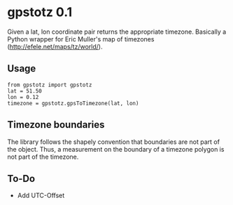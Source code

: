 # gpstotz 0.1
Given a lat, lon coordinate pair returns the appropriate timezone. 
Basically a Python wrapper for Eric Muller's map of timezones (http://efele.net/maps/tz/world/).

## Usage
```
from gpstotz import gpstotz
lat = 51.50
lon = 0.12
timezone = gpstotz.gpsToTimezone(lat, lon)
```

## Timezone boundaries
The library follows the shapely convention that boundaries are not part of the object. Thus, a measurement on the
boundary of a timezone polygon is not part of the timezone.

## To-Do
- Add UTC-Offset
